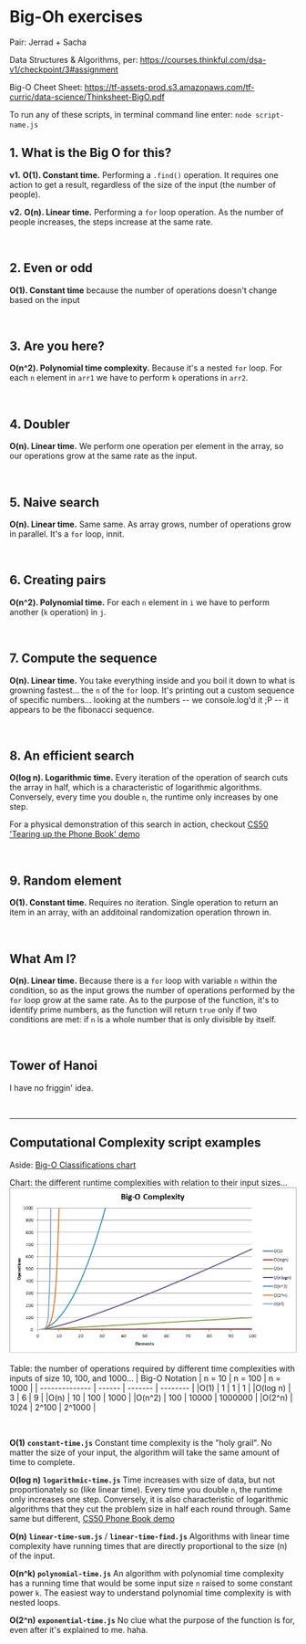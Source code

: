 # Big-Oh exercises

Pair: Jerrad + Sacha

Data Structures & Algorithms, per: https://courses.thinkful.com/dsa-v1/checkpoint/3#assignment

Big-O Cheet Sheet: https://tf-assets-prod.s3.amazonaws.com/tf-curric/data-science/Thinksheet-BigO.pdf

To run any of these scripts, in terminal command line enter: `node script-name.js`


## 1. What is the Big O for this?

**v1.** **O(1). Constant time.** Performing a `.find()` operation. It requires one action to get a result, regardless of the size of the input (the number of people).

**v2.** **O(n). Linear time.** Performing a `for` loop operation. As the number of people increases, the steps increase at the same rate.



<br /> 

## 2. Even or odd

**O(1). Constant time** because the number of operations doesn't change based on the input



<br /> 

## 3. Are you here?

**O(n^2). Polynomial time complexity.** Because it's a nested `for` loop. For each `n` element in `arr1` we have to perform `k` operations in `arr2`. 



<br /> 

## 4. Doubler

**O(n). Linear time.** We perform one operation per element in the array, so our operations grow at the same rate as the input.



<br /> 

## 5. Naive search

**O(n). Linear time.** Same same. As array grows, number of operations grow in parallel. It's a `for` loop, innit.



<br /> 

## 6. Creating pairs

**O(n^2). Polynomial time.** For each `n` element in `i` we have to perform another (`k` operation) in `j`. 



<br /> 

## 7. Compute the sequence

**O(n). Linear time.** You take everything inside and you boil it down to what is growning fastest... the `n` of the `for` loop. It's printing out a custom sequence of specific numbers... looking at the numbers -- we console.log'd it ;P -- it appears to be the fibonacci sequence. 


<br /> 

## 8. An efficient search

**O(log n). Logarithmic time.** Every iteration of the operation of search cuts the array in half, which is a characteristic of logarithmic algorithms. Conversely, every time you double `n`, the runtime only increases by one step.

For a physical demonstration of this search in action, checkout [CS50 'Tearing up the Phone Book' demo](https://www.youtube.com/watch?v=DSffdCT5Cx4)



<br /> 

## 9. Random element

**O(1). Constant time.** Requires no iteration. Single operation to return an item in an array, with an additoinal randomization operation thrown in.



<br />

## What Am I?

**O(n). Linear time.** Because there is a `for` loop with variable `n` within the condition, so as the input grows the number of operations performed by the `for` loop grow at the same rate. As to the purpose of the function, it's to identify prime numbers, as the function will return `true` only if two conditions are met: if `n` is a whole number that is only divisible by itself. 



<br />

## Tower of Hanoi

I have no friggin' idea.




<br />

<hr />


## Computational Complexity script examples

Aside: [Big-O Classifications chart](https://github.com/mariusbanea/web-developers-toolkit/blob/master/algorithms/big-o-notation/big-o-notation-table-for-interviews.pdf)

Chart: the different runtime complexities with relation to their input sizes...
![Big-O](./big_o.png)


Table: the number of operations required by different time complexities with inputs of size 10, 100, and 1000...
| Big-O Notation | n = 10 | n = 100 | n = 1000 |
| -------------- | ------ | ------- | -------- |
|O(1)            | 1      |	1	    | 1        |
|O(log n)        | 3	  | 6	    | 9        |
|O(n)	         | 10	  | 100     | 1000     |
|O(n^2)	         | 100	  | 10000	| 1000000  |
|O(2^n)	         | 1024	  | 2^100	| 2^1000   |


<br />

**O(1)** **`constant-time.js`** 
Constant time complexity is the "holy grail". No matter the size of your input, the algorithm will take the same amount of time to complete.

**O(log n)** **`logarithmic-time.js`** 
Time increases with size of data, but not proportionately so (like linear time). Every time you double `n`, the runtime only increases one step. Conversely, it is also characteristic of logarithmic algorithms that they cut the problem size in half each round through. Same same but different, [CS50 Phone Book demo](https://www.youtube.com/watch?v=DSffdCT5Cx4) 

**O(n)** **`linear-time-sum.js`** / **`linear-time-find.js`**
Algorithms with linear time complexity have running times that are directly proportional to the size (n) of the input. 

**O(n^k)** **`polynomial-time.js`**
An algorithm with polynomial time complexity has a running time that would be some input size `n` raised to some constant power `k`. The easiest way to understand polynomial time complexity is with nested loops.

**O(2^n)** **`exponential-time.js`**
No clue what the purpose of the function is for, even after it's explained to me. haha.